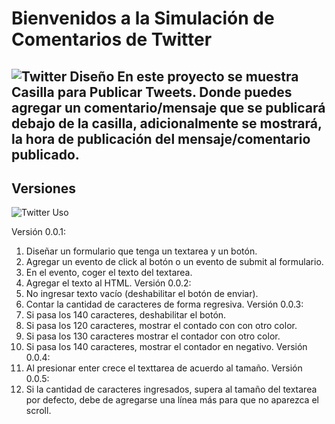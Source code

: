 Bienvenidos a la Simulación de Comentarios de Twitter
===================
![Twitter Diseño](http://i68.tinypic.com/2dw9h8j.jpg)
En este proyecto se muestra **Casilla para Publicar Tweets**. Donde puedes agregar un comentario/mensaje que se publicará debajo de la casilla, adicionalmente se mostrará, la **hora de publicación** del mensaje/comentario publicado.
----------
Versiones
-------------
![Twitter Uso](http://i66.tinypic.com/296d4cy.jpg)

Versión 0.0.1:
1. Diseñar un formulario que tenga un textarea y un botón.
2. Agregar un evento de click al botón o un evento de submit al formulario.
3. En el evento, coger el texto del textarea.
4. Agregar el texto al HTML.
Versión 0.0.2:
1. No ingresar texto vacío (deshabilitar el botón de enviar).
2. Contar la cantidad de caracteres de forma regresiva.
Versión 0.0.3:
1. Si pasa los 140 caracteres, deshabilitar el botón.
2. Si pasa los 120 caracteres, mostrar el contado con con otro color.
3. Si pasa los 130 caracteres mostrar el contador con otro color.
4. Si pasa los 140 caracteres, mostrar el contador en negativo.
Versión 0.0.4:
1. Al presionar enter crece el texttarea de acuerdo al tamaño.
Versión 0.0.5:
1. Si la cantidad de caracteres ingresados, supera al tamaño del textarea por defecto, debe de agregarse una línea más para que no aparezca el scroll.